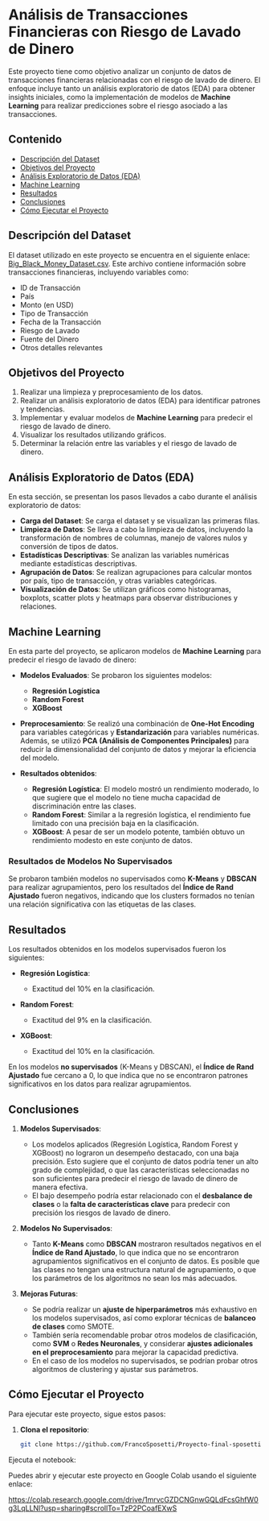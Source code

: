 # Análisis de Transacciones Financieras con Riesgo de Lavado de Dinero

Este proyecto tiene como objetivo analizar un conjunto de datos de transacciones financieras relacionadas con el riesgo de lavado de dinero. El enfoque incluye tanto un análisis exploratorio de datos (EDA) para obtener insights iniciales, como la implementación de modelos de **Machine Learning** para realizar predicciones sobre el riesgo asociado a las transacciones.

## Contenido

- [Descripción del Dataset](#descripción-del-dataset)
- [Objetivos del Proyecto](#objetivos-del-proyecto)
- [Análisis Exploratorio de Datos (EDA)](#análisis-exploratorio-de-datos-eda)
- [Machine Learning](#machine-learning)
- [Resultados](#resultados)
- [Conclusiones](#conclusiones)
- [Cómo Ejecutar el Proyecto](#cómo-ejecutar-el-proyecto)

## Descripción del Dataset

El dataset utilizado en este proyecto se encuentra en el siguiente enlace: [Big_Black_Money_Dataset.csv](https://github.com/FrancoSposetti/pre-entrega1-sposetti/blob/main/Big_Black_Money_Dataset.csv). Este archivo contiene información sobre transacciones financieras, incluyendo variables como:

- ID de Transacción
- País
- Monto (en USD)
- Tipo de Transacción
- Fecha de la Transacción
- Riesgo de Lavado
- Fuente del Dinero
- Otros detalles relevantes

## Objetivos del Proyecto

1. Realizar una limpieza y preprocesamiento de los datos.
2. Realizar un análisis exploratorio de datos (EDA) para identificar patrones y tendencias.
3. Implementar y evaluar modelos de **Machine Learning** para predecir el riesgo de lavado de dinero.
4. Visualizar los resultados utilizando gráficos.
5. Determinar la relación entre las variables y el riesgo de lavado de dinero.

## Análisis Exploratorio de Datos (EDA)

En esta sección, se presentan los pasos llevados a cabo durante el análisis exploratorio de datos:

- **Carga del Dataset**: Se carga el dataset y se visualizan las primeras filas.
- **Limpieza de Datos**: Se lleva a cabo la limpieza de datos, incluyendo la transformación de nombres de columnas, manejo de valores nulos y conversión de tipos de datos.
- **Estadísticas Descriptivas**: Se analizan las variables numéricas mediante estadísticas descriptivas.
- **Agrupación de Datos**: Se realizan agrupaciones para calcular montos por país, tipo de transacción, y otras variables categóricas.
- **Visualización de Datos**: Se utilizan gráficos como histogramas, boxplots, scatter plots y heatmaps para observar distribuciones y relaciones.

## Machine Learning

En esta parte del proyecto, se aplicaron modelos de **Machine Learning** para predecir el riesgo de lavado de dinero:

- **Modelos Evaluados**: Se probaron los siguientes modelos:
  - **Regresión Logística**
  - **Random Forest**
  - **XGBoost**
  
- **Preprocesamiento**: Se realizó una combinación de **One-Hot Encoding** para variables categóricas y **Estandarización** para variables numéricas. Además, se utilizó **PCA (Análisis de Componentes Principales)** para reducir la dimensionalidad del conjunto de datos y mejorar la eficiencia del modelo.


- **Resultados obtenidos**:
  - **Regresión Logística**: El modelo mostró un rendimiento moderado, lo que sugiere que el modelo no tiene mucha capacidad de discriminación entre las clases.
  - **Random Forest**: Similar a la regresión logística, el rendimiento fue limitado con una precisión baja en la clasificación.
  - **XGBoost**: A pesar de ser un modelo potente, también obtuvo un rendimiento modesto en este conjunto de datos.

### Resultados de Modelos No Supervisados

Se probaron también modelos no supervisados como **K-Means** y **DBSCAN** para realizar agrupamientos, pero los resultados del **Índice de Rand Ajustado** fueron negativos, indicando que los clusters formados no tenían una relación significativa con las etiquetas de las clases.

## Resultados

Los resultados obtenidos en los modelos supervisados fueron los siguientes:

- **Regresión Logística**: 
    - Exactitud del 10% en la clasificación.
  
- **Random Forest**:
    - Exactitud del 9% en la clasificación.
  
- **XGBoost**:
    - Exactitud del 10% en la clasificación.
  
En los modelos **no supervisados** (K-Means y DBSCAN), el **Índice de Rand Ajustado** fue cercano a 0, lo que indica que no se encontraron patrones significativos en los datos para realizar agrupamientos.

## Conclusiones

1. **Modelos Supervisados**:
    - Los modelos aplicados (Regresión Logística, Random Forest y XGBoost) no lograron un desempeño destacado, con una baja precisión. Esto sugiere que el conjunto de datos podría tener un alto grado de complejidad, o que las características seleccionadas no son suficientes para predecir el riesgo de lavado de dinero de manera efectiva.
    - El bajo desempeño podría estar relacionado con el **desbalance de clases** o la **falta de características clave** para predecir con precisión los riesgos de lavado de dinero.

2. **Modelos No Supervisados**:
    - Tanto **K-Means** como **DBSCAN** mostraron resultados negativos en el **Índice de Rand Ajustado**, lo que indica que no se encontraron agrupamientos significativos en el conjunto de datos. Es posible que las clases no tengan una estructura natural de agrupamiento, o que los parámetros de los algoritmos no sean los más adecuados.

3. **Mejoras Futuras**:
    - Se podría realizar un **ajuste de hiperparámetros** más exhaustivo en los modelos supervisados, así como explorar técnicas de **balanceo de clases** como SMOTE.
    - También sería recomendable probar otros modelos de clasificación, como **SVM** o **Redes Neuronales**, y considerar **ajustes adicionales en el preprocesamiento** para mejorar la capacidad predictiva.
    - En el caso de los modelos no supervisados, se podrían probar otros algoritmos de clustering y ajustar sus parámetros.

## Cómo Ejecutar el Proyecto

Para ejecutar este proyecto, sigue estos pasos:

1. **Clona el repositorio**:
   ```bash
   git clone https://github.com/FrancoSposetti/Proyecto-final-sposetti.git

Ejecuta el notebook:

 Puedes abrir y ejecutar este proyecto en Google Colab usando el siguiente enlace:

 https://colab.research.google.com/drive/1mrvcGZDCNGnwGQLdFcsGhfW0g3LqLLNl?usp=sharing#scrollTo=TzP2PCoafEXwS